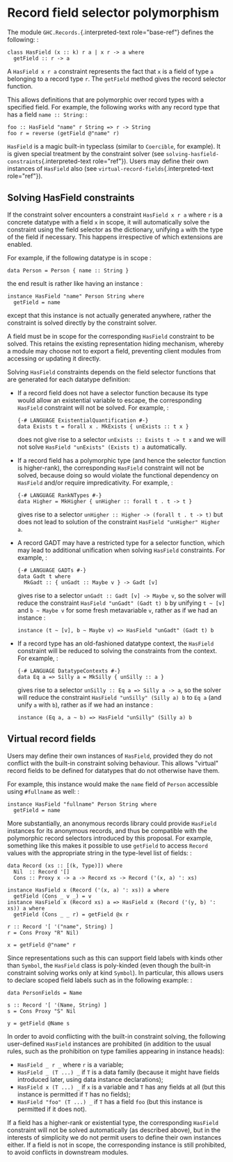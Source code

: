 Record field selector polymorphism
==================================

The module `GHC.Records.`{.interpreted-text role="base-ref"} defines the
following: :

    class HasField (x :: k) r a | x r -> a where
      getField :: r -> a

A `HasField x r a` constraint represents the fact that `x` is a field of
type `a` belonging to a record type `r`. The `getField` method gives the
record selector function.

This allows definitions that are polymorphic over record types with a
specified field. For example, the following works with any record type
that has a field `name :: String`: :

    foo :: HasField "name" r String => r -> String
    foo r = reverse (getField @"name" r)

`HasField` is a magic built-in typeclass (similar to `Coercible`, for
example). It is given special treatment by the constraint solver (see
`solving-hasfield-constraints`{.interpreted-text role="ref"}). Users may
define their own instances of `HasField` also (see
`virtual-record-fields`{.interpreted-text role="ref"}).

Solving HasField constraints
----------------------------

If the constraint solver encounters a constraint `HasField x r a` where
`r` is a concrete datatype with a field `x` in scope, it will
automatically solve the constraint using the field selector as the
dictionary, unifying `a` with the type of the field if necessary. This
happens irrespective of which extensions are enabled.

For example, if the following datatype is in scope :

    data Person = Person { name :: String }

the end result is rather like having an instance :

    instance HasField "name" Person String where
      getField = name

except that this instance is not actually generated anywhere, rather the
constraint is solved directly by the constraint solver.

A field must be in scope for the corresponding `HasField` constraint to
be solved. This retains the existing representation hiding mechanism,
whereby a module may choose not to export a field, preventing client
modules from accessing or updating it directly.

Solving `HasField` constraints depends on the field selector functions
that are generated for each datatype definition:

-   If a record field does not have a selector function because its type
    would allow an existential variable to escape, the corresponding
    `HasField` constraint will not be solved. For example, :

        {-# LANGUAGE ExistentialQuantification #-}
        data Exists t = forall x . MkExists { unExists :: t x }

    does not give rise to a selector `unExists :: Exists t -> t x` and
    we will not solve `HasField "unExists" (Exists t) a` automatically.

-   If a record field has a polymorphic type (and hence the selector
    function is higher-rank), the corresponding `HasField` constraint
    will not be solved, because doing so would violate the functional
    dependency on `HasField` and/or require impredicativity. For
    example, :

        {-# LANGUAGE RankNTypes #-}
        data Higher = MkHigher { unHigher :: forall t . t -> t }

    gives rise to a selector `unHigher :: Higher -> (forall t . t -> t)`
    but does not lead to solution of the constraint
    `HasField "unHigher" Higher a`.

-   A record GADT may have a restricted type for a selector function,
    which may lead to additional unification when solving `HasField`
    constraints. For example, :

        {-# LANGUAGE GADTs #-}
        data Gadt t where
          MkGadt :: { unGadt :: Maybe v } -> Gadt [v]

    gives rise to a selector `unGadt :: Gadt [v] -> Maybe v`, so the
    solver will reduce the constraint `HasField "unGadt" (Gadt t) b` by
    unifying `t ~ [v]` and `b ~ Maybe v` for some fresh metavariable
    `v`, rather as if we had an instance :

        instance (t ~ [v], b ~ Maybe v) => HasField "unGadt" (Gadt t) b

-   If a record type has an old-fashioned datatype context, the
    `HasField` constraint will be reduced to solving the constraints
    from the context. For example, :

        {-# LANGUAGE DatatypeContexts #-}
        data Eq a => Silly a = MkSilly { unSilly :: a }

    gives rise to a selector `unSilly :: Eq a => Silly a -> a`, so the
    solver will reduce the constraint `HasField "unSilly" (Silly a) b`
    to `Eq a` (and unify `a` with `b`), rather as if we had an instance
    :

        instance (Eq a, a ~ b) => HasField "unSilly" (Silly a) b

Virtual record fields
---------------------

Users may define their own instances of `HasField`, provided they do not
conflict with the built-in constraint solving behaviour. This allows
\"virtual\" record fields to be defined for datatypes that do not
otherwise have them.

For example, this instance would make the `name` field of `Person`
accessible using `#fullname` as well: :

    instance HasField "fullname" Person String where
      getField = name

More substantially, an anonymous records library could provide
`HasField` instances for its anonymous records, and thus be compatible
with the polymorphic record selectors introduced by this proposal. For
example, something like this makes it possible to use `getField` to
access `Record` values with the appropriate string in the type-level
list of fields: :

    data Record (xs :: [(k, Type)]) where
      Nil  :: Record '[]
      Cons :: Proxy x -> a -> Record xs -> Record ('(x, a) ': xs)

    instance HasField x (Record ('(x, a) ': xs)) a where
      getField (Cons _ v _) = v
    instance HasField x (Record xs) a => HasField x (Record ('(y, b) ': xs)) a where
      getField (Cons _ _ r) = getField @x r

    r :: Record '[ '("name", String) ]
    r = Cons Proxy "R" Nil)

    x = getField @"name" r

Since representations such as this can support field labels with kinds
other than `Symbol`, the `HasField` class is poly-kinded (even though
the built-in constraint solving works only at kind `Symbol`). In
particular, this allows users to declare scoped field labels such as in
the following example: :

    data PersonFields = Name

    s :: Record '[ '(Name, String) ]
    s = Cons Proxy "S" Nil

    y = getField @Name s

In order to avoid conflicting with the built-in constraint solving, the
following user-defined `HasField` instances are prohibited (in addition
to the usual rules, such as the prohibition on type families appearing
in instance heads):

-   `HasField _ r _` where `r` is a variable;
-   `HasField _ (T ...) _` if `T` is a data family (because it might
    have fields introduced later, using data instance declarations);
-   `HasField x (T ...) _` if `x` is a variable and `T` has any fields
    at all (but this instance is permitted if `T` has no fields);
-   `HasField "foo" (T ...) _` if `T` has a field `foo` (but this
    instance is permitted if it does not).

If a field has a higher-rank or existential type, the corresponding
`HasField` constraint will not be solved automatically (as described
above), but in the interests of simplicity we do not permit users to
define their own instances either. If a field is not in scope, the
corresponding instance is still prohibited, to avoid conflicts in
downstream modules.
